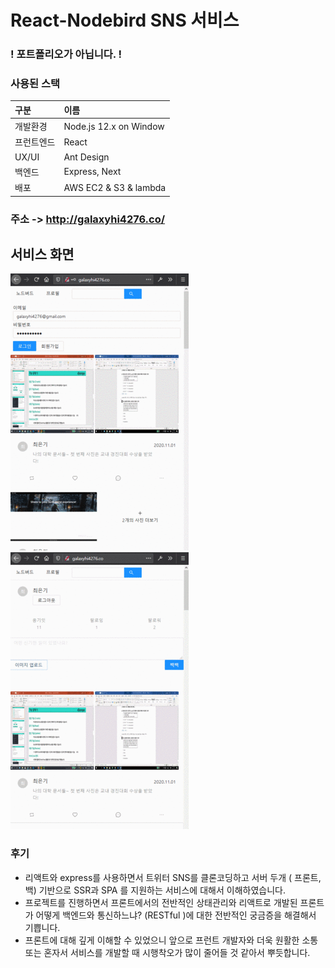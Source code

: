 # React-Nodebird SNS 서비스
### ! 포트폴리오가 아닙니다. !

### 사용된 스택
| 구분 | 이름 |
|:---|:---|
|개발환경|Node.js 12.x on Window|
|프런트엔드|React|
|UX/UI|Ant Design|
|백엔드 | Express, Next |
|배포|AWS EC2 & S3 & lambda |

### 주소 -> http://galaxyhi4276.co/

## 서비스 화면
![login](./image/1.gif)
&nbsp;&nbsp;&nbsp;
![posting](./image/2.gif)

### 후기
* 리액트와 express를 사용하면서 트위터 SNS를 클론코딩하고 서버 두개 ( 프론트, 백) 기반으로
SSR과 SPA 를 지원하는 서비스에 대해서 이해하였습니다.
* 프로젝트를 진행하면서 프론트에서의 전반적인 상태관리와 리액트로 개발된 프론트가 어떻게 백엔드와 통신하느냐? (RESTful )에 대한 전반적인 궁금증을 해결해서 기쁩니다.
* 프론트에 대해 깊게 이해할 수 있었으니 앞으로 프런트 개발자와 더욱 원활한 소통 또는 혼자서 서비스를 개발할 때 시행착오가 많이 줄어들 것 같아서 뿌듯합니다.



